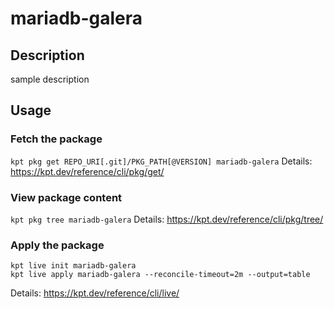 # mariadb-galera

## Description
sample description

## Usage

### Fetch the package
`kpt pkg get REPO_URI[.git]/PKG_PATH[@VERSION] mariadb-galera`
Details: https://kpt.dev/reference/cli/pkg/get/

### View package content
`kpt pkg tree mariadb-galera`
Details: https://kpt.dev/reference/cli/pkg/tree/

### Apply the package
```
kpt live init mariadb-galera
kpt live apply mariadb-galera --reconcile-timeout=2m --output=table
```
Details: https://kpt.dev/reference/cli/live/
